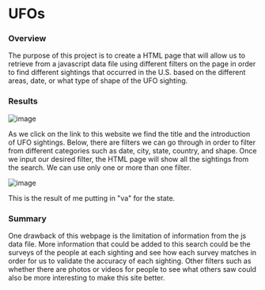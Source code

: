 # UFOs

### Overview
The purpose of this project is to create a HTML page that will allow us to retrieve from a javascript data file using different filters on the page in order to find different sightings that occurred in the U.S. based on the different areas, date, or what type of shape of the UFO sighting.

### Results
![image](https://user-images.githubusercontent.com/57331058/141714132-da300911-a492-4983-9a64-08cbd2c1e994.png)

As we click on the link to this website we find the title and the introduction of UFO sightings. Below, there are filters we can go through in order to filter from different categories such as date, city, state, country, and shape. Once we input our desired filter, the HTML page will show all the sightings from the search. We can use only one or more than one filter. 

![image](https://user-images.githubusercontent.com/57331058/141716458-ff6b077d-e2c8-4b54-a426-5fe0ef68d6cc.png)

This is the result of me putting in "va" for the state.

### Summary
One drawback of this webpage is the limitation of information from the js data file. More information that could be added to this search could be the surveys of the people at each sighting and see how each survey matches in order for us to validate the accuracy of each sighting. Other filters such as whether there are photos or videos for people to see what others saw could also be more interesting to make this site better.
